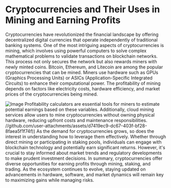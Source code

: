 # Cryptocurrencies and Their Uses in Mining and Earning Profits
Cryptocurrencies have revolutionized the financial landscape by offering decentralized digital currencies that operate independently of traditional banking systems. One of the most intriguing aspects of cryptocurrencies is mining, which involves using powerful computers to solve complex mathematical problems to validate transactions on blockchain networks. This process not only secures the network but also rewards miners with newly minted coins.
Bitcoin, Ethereum, and Litecoin are among the popular cryptocurrencies that can be mined. Miners use hardware such as GPUs (Graphics Processing Units) or ASICs (Application-Specific Integrated Circuits) to enhance their computational power. The profitability of mining depends on factors like electricity costs, hardware efficiency, and market prices of the cryptocurrencies being mined. 

![Image](https://github.com/user-attachments/assets/4a25d116-2220-4385-b08e-f287af8fcbc4)
Profitability calculators are essential tools for miners to estimate potential earnings based on these variables. Additionally, cloud mining services allow users to mine cryptocurrencies without owning physical hardware, reducing upfront costs and maintenance responsibilities. 
 //github.com/user-attachments/assets/d7419ec9-dc67-403f-bf28-8faea5f1f74f))
As the demand for cryptocurrencies grows, so does the interest in understanding how to leverage them effectively. Whether through direct mining or participating in staking pools, individuals can engage with blockchain technology and potentially earn significant returns. However, it's crucial to stay informed about market trends and regulatory developments to make prudent investment decisions. 
In summary, cryptocurrencies offer diverse opportunities for earning profits through mining, staking, and trading. As the ecosystem continues to evolve, staying updated on advancements in hardware, software, and market dynamics will remain key to maximizing gains while managing risks.
